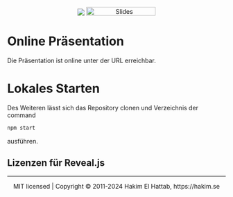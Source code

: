 
<p align="center">
  <a href="https://github.com/hakimel/reveal.js/actions"><img src="https://github.com/hakimel/reveal.js/workflows/tests/badge.svg"></a>
  <a href="https://slides.com/"><img src="https://s3.amazonaws.com/static.slid.es/images/slides-github-banner-320x40.png?1" alt="Slides" width="160" height="20"></a>
</p>

# Online Präsentation
Die Präsentation ist online unter der URL erreichbar.

# Lokales Starten
Des Weiteren lässt sich das Repository clonen und Verzeichnis der command

```bash
npm start
```

ausführen.





## Lizenzen für Reveal.js
--- 
<div align="center">
  MIT licensed | Copyright © 2011-2024 Hakim El Hattab, https://hakim.se
</div>
